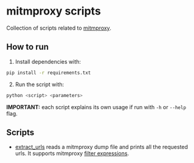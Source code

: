 # mitmproxy scripts

Collection of scripts related to [mitmproxy](https://mitmproxy.org/).

## How to run

1. Install dependencies with:
```bash
pip install -r requirements.txt
```

2. Run the script with:
```bash
python <script> <parameters>
```

**IMPORTANT:** each script explains its own usage if run with `-h` or `--help` flag.

## Scripts

* [extract_urls](extract_urls.py) reads a mitmproxy dump file and prints all the requested urls.
It supports mitmproxy [filter expressions](https://docs.mitmproxy.org/stable/concepts/filters/).
